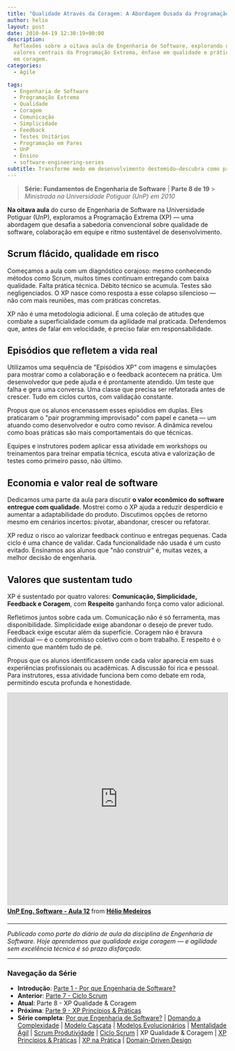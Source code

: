 ```yaml
---
title: "Qualidade Através da Coragem: A Abordagem Ousada da Programação Extrema"
author: helio
layout: post
date: 2010-04-19 12:30:19+00:00
description:
  Reflexões sobre a oitava aula de Engenharia de Software, explorando os
  valores centrais da Programação Extrema, ênfase em qualidade e práticas baseadas
  em coragem.
categories:
  - Agile

tags:
  - Engenharia de Software
  - Programação Extrema
  - Qualidade
  - Coragem
  - Comunicação
  - Simplicidade
  - Feedback
  - Testes Unitários
  - Programação em Pares
  - UnP
  - Ensino
  - software-engineering-series
subtitle: Transforme medo em desenvolvimento destemido—descubra como práticas de qualidade do XP como programação em par, TDD e integração contínua dão às equipes coragem para abraçar mudanças e entregar excelência
---
```


> **Série: Fundamentos de Engenharia de Software** | **Parte 8 de 19** > _Ministrada na Universidade Potiguar (UnP) em 2010_

**Na oitava aula** do curso de Engenharia de Software na Universidade Potiguar (UnP), exploramos a Programação Extrema (XP) — uma abordagem que desafia a sabedoria convencional sobre qualidade de software, colaboração em equipe e ritmo sustentável de desenvolvimento.

## Scrum flácido, qualidade em risco

Começamos a aula com um diagnóstico corajoso: mesmo conhecendo métodos como Scrum, muitos times continuam entregando com baixa qualidade. Falta prática técnica. Débito técnico se acumula. Testes são negligenciados. O XP nasce como resposta a esse colapso silencioso — não com mais reuniões, mas com práticas concretas.

XP não é uma metodologia adicional. É uma coleção de atitudes que combate a superficialidade comum da agilidade mal praticada. Defendemos que, antes de falar em velocidade, é preciso falar em responsabilidade.

## Episódios que refletem a vida real

Utilizamos uma sequência de "Episódios XP" com imagens e simulações para mostrar como a colaboração e o feedback acontecem na prática. Um desenvolvedor que pede ajuda e é prontamente atendido. Um teste que falha e gera uma conversa. Uma classe que precisa ser refatorada antes de crescer. Tudo em ciclos curtos, com validação constante.

Propus que os alunos encenassem esses episódios em duplas. Eles praticaram o "pair programming improvisado" com papel e caneta — um atuando como desenvolvedor e outro como revisor. A dinâmica revelou como boas práticas são mais comportamentais do que técnicas.

Equipes e instrutores podem aplicar essa atividade em workshops ou treinamentos para treinar empatia técnica, escuta ativa e valorização de testes como primeiro passo, não último.

## Economia e valor real de software

Dedicamos uma parte da aula para discutir **o valor econômico do software entregue com qualidade**. Mostrei como o XP ajuda a reduzir desperdício e aumentar a adaptabilidade do produto. Discutimos opções de retorno mesmo em cenários incertos: pivotar, abandonar, crescer ou refatorar.

XP reduz o risco ao valorizar feedback contínuo e entregas pequenas. Cada ciclo é uma chance de validar. Cada funcionalidade não usada é um custo evitado. Ensinamos aos alunos que "não construir" é, muitas vezes, a melhor decisão de engenharia.

## Valores que sustentam tudo

XP é sustentado por quatro valores: **Comunicação, Simplicidade, Feedback e Coragem**, com **Respeito** ganhando força como valor adicional.

Refletimos juntos sobre cada um. Comunicação não é só ferramenta, mas disponibilidade. Simplicidade exige abandonar o desejo de prever tudo. Feedback exige escutar além da superfície. Coragem não é bravura individual — é o compromisso coletivo com o bom trabalho. E respeito é o cimento que mantém tudo de pé.

Propus que os alunos identificassem onde cada valor aparecia em suas experiências profissionais ou acadêmicas. A discussão foi rica e pessoal. Para instrutores, essa atividade funciona bem como debate em roda, permitindo escuta profunda e honestidade.

<div style="margin-bottom: 20px;">
<iframe src="https://www.slideshare.net/slideshow/embed_code/key/iLcDkba8WQwKXN?startSlide=1" width="597" height="486" frameborder="0" marginwidth="0" marginheight="0" scrolling="no" style="border:1px solid #CCC; border-width:1px; margin-bottom:5px;max-width: 100%;" allowfullscreen></iframe> <div style="margin-bottom:5px"><strong> <a href="https://pt.slideshare.net/slideshow/unp-eng-software-aula-12/3666315" title="UnP Eng. Software - Aula 12" target="_blank">UnP Eng. Software - Aula 12</a> </strong> from <strong> <a href="https://www.slideshare.net/heliomedeiros" target="_blank">Hélio Medeiros</a> </strong></div>
</div>

---

_Publicado como parte do diário de aula da disciplina de Engenharia de Software. Hoje aprendemos que qualidade exige coragem — e agilidade sem excelência técnica é só prazo disfarçado._

---

### **Navegação da Série**

- **Introdução**: [Parte 1 - Por que Engenharia de Software?](../2010-02-24-software-engineering-purpose/)
- **Anterior**: [Parte 7 - Ciclo Scrum](../2010-04-11-scrum-cycle/)
- **Atual**: Parte 8 - XP Qualidade & Coragem
- **Próxima**: [Parte 9 - XP Princípios & Práticas](../2010-05-01-xp-principles-practices/)
- **Série completa**: [Por que Engenharia de Software?](../2010-02-24-software-engineering-purpose/) | [Domando a Complexidade](../2010-03-02-complexity-process/) | [Modelo Cascata](../2010-03-10-waterfall-model/) | [Modelos Evolucionários](../2010-03-18-evolutionary-models/) | [Mentalidade Ágil](../2010-03-26-agile-mindset/) | [Scrum Produtividade](../2010-04-03-scrum-productivity/) | [Ciclo Scrum](../2010-04-11-scrum-cycle/) | XP Qualidade & Coragem | [XP Princípios & Práticas](../2010-05-01-xp-principles-practices/) | [XP na Prática](../2010-05-08-applying-xp-strategies/) | [Domain-Driven Design](../2010-05-15-domain-driven-design/)
